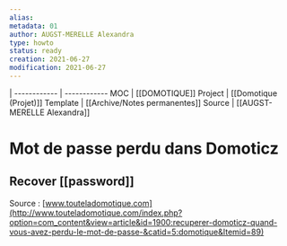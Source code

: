 ```yaml
---
alias:
metadata: 01
author: AUGST-MERELLE Alexandra
type: howto
status: ready
creation: 2021-06-27
modification: 2021-06-27
---
```

 | 
------------ | ------------
MOC | [[DOMOTIQUE]]
Project | [[Domotique (Projet)]]
Template | [[Archive/Notes permanentes]]
Source | [[AUGST-MERELLE Alexandra]]
# Mot de passe perdu dans Domoticz
## Recover [[password]]
Source : [www.touteladomotique.com](http://www.touteladomotique.com/index.php?option=com_content&view=article&id=1900:recuperer-domoticz-quand-vous-avez-perdu-le-mot-de-passe-&catid=5:domotique&Itemid=89)